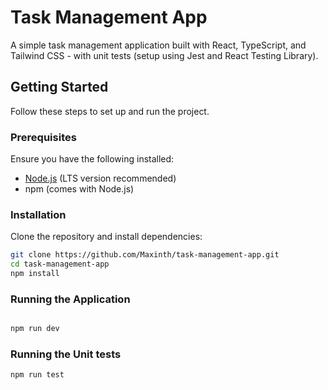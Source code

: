 # Task Management App

A simple task management application built with React, TypeScript, and Tailwind CSS - with unit tests (setup using Jest and React Testing Library).

## Getting Started

Follow these steps to set up and run the project.

### Prerequisites

Ensure you have the following installed:

- [Node.js](https://nodejs.org/) (LTS version recommended)
- npm (comes with Node.js)

### Installation

Clone the repository and install dependencies:

```sh
git clone https://github.com/Maxinth/task-management-app.git
cd task-management-app
npm install

```

### Running the Application

```sh

npm run dev

```

### Running the Unit tests

```sh
npm run test

```
